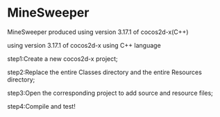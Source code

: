 # MineSweeper
MineSweeper produced using version 3.17.1 of cocos2d-x(C++)

using version 3.17.1 of cocos2d-x 
using C++ language 

step1:Create a new cocos2d-x project; 

step2:Replace the entire Classes directory and the entire Resources directory; 

step3:Open the corresponding project to add source and resource files; 

step4:Compile and test!
